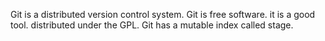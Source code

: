 Git is a distributed version control system.
Git is free software. it is a good tool. distributed under the GPL.
Git has a mutable index called stage.
